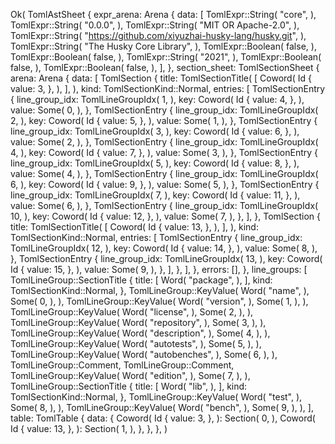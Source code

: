 Ok(
    TomlAstSheet {
        expr_arena: Arena {
            data: [
                TomlExpr::String(
                    "core",
                ),
                TomlExpr::String(
                    "0.0.0",
                ),
                TomlExpr::String(
                    "MIT OR Apache-2.0",
                ),
                TomlExpr::String(
                    "https://github.com/xiyuzhai-husky-lang/husky.git",
                ),
                TomlExpr::String(
                    "The Husky Core Library",
                ),
                TomlExpr::Boolean(
                    false,
                ),
                TomlExpr::Boolean(
                    false,
                ),
                TomlExpr::String(
                    "2021",
                ),
                TomlExpr::Boolean(
                    false,
                ),
                TomlExpr::Boolean(
                    false,
                ),
            ],
        },
        section_sheet: TomlSectionSheet {
            arena: Arena {
                data: [
                    TomlSection {
                        title: TomlSectionTitle(
                            [
                                Coword(
                                    Id {
                                        value: 3,
                                    },
                                ),
                            ],
                        ),
                        kind: TomlSectionKind::Normal,
                        entries: [
                            TomlSectionEntry {
                                line_group_idx: TomlLineGroupIdx(
                                    1,
                                ),
                                key: Coword(
                                    Id {
                                        value: 4,
                                    },
                                ),
                                value: Some(
                                    0,
                                ),
                            },
                            TomlSectionEntry {
                                line_group_idx: TomlLineGroupIdx(
                                    2,
                                ),
                                key: Coword(
                                    Id {
                                        value: 5,
                                    },
                                ),
                                value: Some(
                                    1,
                                ),
                            },
                            TomlSectionEntry {
                                line_group_idx: TomlLineGroupIdx(
                                    3,
                                ),
                                key: Coword(
                                    Id {
                                        value: 6,
                                    },
                                ),
                                value: Some(
                                    2,
                                ),
                            },
                            TomlSectionEntry {
                                line_group_idx: TomlLineGroupIdx(
                                    4,
                                ),
                                key: Coword(
                                    Id {
                                        value: 7,
                                    },
                                ),
                                value: Some(
                                    3,
                                ),
                            },
                            TomlSectionEntry {
                                line_group_idx: TomlLineGroupIdx(
                                    5,
                                ),
                                key: Coword(
                                    Id {
                                        value: 8,
                                    },
                                ),
                                value: Some(
                                    4,
                                ),
                            },
                            TomlSectionEntry {
                                line_group_idx: TomlLineGroupIdx(
                                    6,
                                ),
                                key: Coword(
                                    Id {
                                        value: 9,
                                    },
                                ),
                                value: Some(
                                    5,
                                ),
                            },
                            TomlSectionEntry {
                                line_group_idx: TomlLineGroupIdx(
                                    7,
                                ),
                                key: Coword(
                                    Id {
                                        value: 11,
                                    },
                                ),
                                value: Some(
                                    6,
                                ),
                            },
                            TomlSectionEntry {
                                line_group_idx: TomlLineGroupIdx(
                                    10,
                                ),
                                key: Coword(
                                    Id {
                                        value: 12,
                                    },
                                ),
                                value: Some(
                                    7,
                                ),
                            },
                        ],
                    },
                    TomlSection {
                        title: TomlSectionTitle(
                            [
                                Coword(
                                    Id {
                                        value: 13,
                                    },
                                ),
                            ],
                        ),
                        kind: TomlSectionKind::Normal,
                        entries: [
                            TomlSectionEntry {
                                line_group_idx: TomlLineGroupIdx(
                                    12,
                                ),
                                key: Coword(
                                    Id {
                                        value: 14,
                                    },
                                ),
                                value: Some(
                                    8,
                                ),
                            },
                            TomlSectionEntry {
                                line_group_idx: TomlLineGroupIdx(
                                    13,
                                ),
                                key: Coword(
                                    Id {
                                        value: 15,
                                    },
                                ),
                                value: Some(
                                    9,
                                ),
                            },
                        ],
                    },
                ],
            },
            errors: [],
        },
        line_groups: [
            TomlLineGroup::SectionTitle {
                title: [
                    Word(
                        "package",
                    ),
                ],
                kind: TomlSectionKind::Normal,
            },
            TomlLineGroup::KeyValue(
                Word(
                    "name",
                ),
                Some(
                    0,
                ),
            ),
            TomlLineGroup::KeyValue(
                Word(
                    "version",
                ),
                Some(
                    1,
                ),
            ),
            TomlLineGroup::KeyValue(
                Word(
                    "license",
                ),
                Some(
                    2,
                ),
            ),
            TomlLineGroup::KeyValue(
                Word(
                    "repository",
                ),
                Some(
                    3,
                ),
            ),
            TomlLineGroup::KeyValue(
                Word(
                    "description",
                ),
                Some(
                    4,
                ),
            ),
            TomlLineGroup::KeyValue(
                Word(
                    "autotests",
                ),
                Some(
                    5,
                ),
            ),
            TomlLineGroup::KeyValue(
                Word(
                    "autobenches",
                ),
                Some(
                    6,
                ),
            ),
            TomlLineGroup::Comment,
            TomlLineGroup::Comment,
            TomlLineGroup::KeyValue(
                Word(
                    "edition",
                ),
                Some(
                    7,
                ),
            ),
            TomlLineGroup::SectionTitle {
                title: [
                    Word(
                        "lib",
                    ),
                ],
                kind: TomlSectionKind::Normal,
            },
            TomlLineGroup::KeyValue(
                Word(
                    "test",
                ),
                Some(
                    8,
                ),
            ),
            TomlLineGroup::KeyValue(
                Word(
                    "bench",
                ),
                Some(
                    9,
                ),
            ),
        ],
        table: TomlTable {
            data: {
                Coword(
                    Id {
                        value: 3,
                    },
                ): Section(
                    0,
                ),
                Coword(
                    Id {
                        value: 13,
                    },
                ): Section(
                    1,
                ),
            },
        },
    },
)